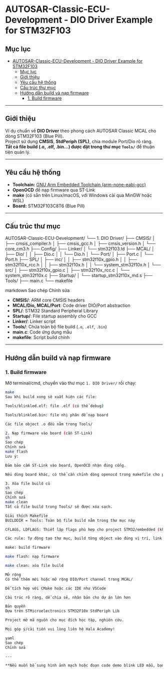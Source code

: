 # AUTOSAR-Classic-ECU-Development - DIO Driver Example for STM32F103

## Mục lục
- [AUTOSAR-Classic-ECU-Development - DIO Driver Example for STM32F103](#autosar-classic-ecu-development---dio-driver-example-for-stm32f103)
  - [Mục lục](#mục-lục)
  - [Giới thiệu](#giới-thiệu)
  - [Yêu cầu hệ thống](#yêu-cầu-hệ-thống)
  - [Cấu trúc thư mục](#cấu-trúc-thư-mục)
  - [Hướng dẫn build và nạp firmware](#hướng-dẫn-build-và-nạp-firmware)
    - [1. Build firmware](#1-build-firmware)

---

## Giới thiệu

Ví dụ chuẩn về **DIO Driver** theo phong cách AUTOSAR Classic MCAL cho dòng STM32F103 (Blue Pill).  
Project sử dụng **CMSIS**, **StdPeriph (SPL)**, chia module Port/Dio rõ ràng.  
**Tất cả file build (.o, .elf, .bin...) được đặt trong thư mục `Tools/`** để thuận tiện quản lý.

---

## Yêu cầu hệ thống

- **Toolchain:** [GNU Arm Embedded Toolchain (arm-none-eabi-gcc)](https://developer.arm.com/downloads/-/gnu-rm)
- **OpenOCD** để nạp firmware qua ST-Link
- **make** (có sẵn trên Linux/macOS, với Windows cài qua MinGW hoặc WSL)
- **Board:** STM32F103C8T6 (Blue Pill)

---

## Cấu trúc thư mục

AUTOSAR-Classic-ECU-Development/
└── 1. DIO Driver/
├── CMSIS/
│ ├── cmsis_compiler.h
│ ├── cmsis_gcc.h
│ ├── cmsis_version.h
│ └── core_cm3.h
├── Config/
├── Linker/
│ └── stm32f103.ld
├── MCAL/
│ ├── Dio/
│ │ ├── Dio.c
│ │ └── Dio.h
│ └── Port/
│ ├── Port.c
│ └── Port.h
├── SPL/
│ ├── inc/
│ │ ├── stm32f10x_gpio.h
│ │ ├── stm32f10x_rcc.h
│ │ ├── stm32f10x.h
│ │ └── system_stm32f10x.h
│ └── src/
│ ├── stm32f10x_gpio.c
│ ├── stm32f10x_rcc.c
│ └── system_stm32f10x.c
├── Startup/
│ └── startup_stm32f10x_md.s
├── Tools/
├── main.c
└── makefile

markdown
Sao chép
Chỉnh sửa

- **CMSIS/**: ARM core CMSIS headers  
- **MCAL/Dio, MCAL/Port**: Code driver DIO/Port abstraction  
- **SPL/**: STM32 Standard Peripheral Library  
- **Startup/**: File startup assembly cho GCC  
- **Linker/**: Linker script  
- **Tools/**: Chứa toàn bộ file build (`.o`, `.elf`, `.bin`)  
- **main.c**: Code ứng dụng mẫu  
- **makefile**: Script build chính

---

## Hướng dẫn build và nạp firmware

### 1. Build firmware

Mở terminal/cmd, chuyển vào thư mục `1. DIO Driver/` rồi chạy:

```sh
make
Sau khi build xong sẽ xuất hiện các file:

Tools/blinkled.elf: file .elf (có thể debug)

Tools/blinkled.bin: file nhị phân để nạp board

Các file object .o đều nằm trong Tools/

2. Nạp firmware vào board (cần ST-Link)
sh
Sao chép
Chỉnh sửa
make flash
Lưu ý:

Đảm bảo cắm ST-Link vào board, OpenOCD nhận đúng cổng.

Nếu dùng board khác, có thể cần chỉnh dòng openocd trong makefile cho phù hợp cấu hình.

3. Xóa file build cũ
sh
Sao chép
Chỉnh sửa
make clean
Tất cả file build trong Tools/ sẽ được xóa sạch.

Giải thích Makefile
BUILDDIR = Tools: Toàn bộ file build nằm trong thư mục này

CFLAGS, LDFLAGS: Thiết lập flags phù hợp cho project STM32/embedded (không stdlib, build nhúng, đúng chip)

Các rule: Tự động tạo thư mục, build từng object vào đúng vị trí, link ra ELF, objcopy sang BIN

make: build firmware

make flash: nạp firmware

make clean: xóa file build

Mở rộng
Có thể thêm mới hoặc mở rộng DIO/Port channel trong MCAL/

Dễ tích hợp với CMake hoặc các IDE như VSCode

Cấu trúc rõ ràng, dễ chia sẻ, nhân bản cho dự án lớn hơn

Bản quyền
Dựa trên STMicroelectronics STM32F10x StdPeriph Lib

Project mở mã nguồn cho mục đích học tập, nghiên cứu.

Mọi góp ý/cải tiến vui lòng liên hệ Hala Academy!

yaml
Sao chép
Chỉnh sửa

---

**Nếu muốn bổ sung hình ảnh mạch hoặc đoạn code demo blink LED mẫu, bạn chỉ việc thêm vào các section trên!**